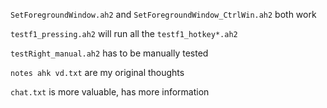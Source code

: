 `SetForegroundWindow.ah2` and `SetForegroundWindow_CtrlWin.ah2` both work

`testf1_pressing.ah2` will run all the `testf1_hotkey*.ah2`

`testRight_manual.ah2` has to be manually tested

`notes ahk vd.txt` are my original thoughts

`chat.txt` is more valuable, has more information